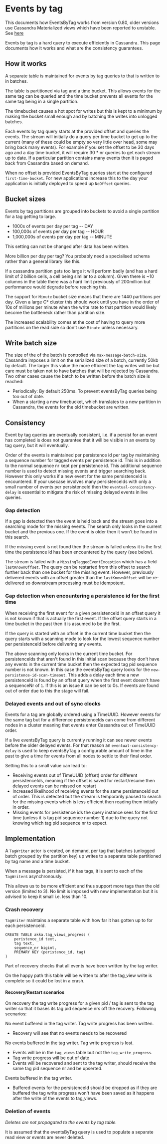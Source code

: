 # Events by tag

This documents how EventsByTag works from version 0.80, older versions use Cassandra Materialized
views which have been reported to unstable. See [here](https://github.com/akka/akka-persistence-cassandra/issues/247)

Events by tag is a hard query to execute efficiently in Cassandra. This page documents
how it works and what are the consistency guarantees.

## How it works

A separate table is maintained for events by tag queries to that is written to in batches.

The table is partitioned via tag and a time bucket. 
This allows events for the same tag can be queried and the time bucket prevents all events
for the same tag being in a single partition.
 
The timebucket causes a hot spot for writes but
this is kept to a minimum by making the bucket small enough and by batching the writes into
unlogged batches.

Each events by tag query starts at the provided offset and queries the events. 
The stream will initially do a query per time bucket to get up to the current 
(many of these could be empty so very little over head, some may bring back many events). For example
if you set the offset to be 30 days ago and a day time bucket, it will require 30 * nr queries to get each stream up to date. 
If a particular partition contains many events then it is paged back from Cassandra based on demand.

When no offset is provided EventsByTag queries start at the configured `first-time-bucket`. For new applications
increase this to the day your application is initially deployed to speed up `NoOffset` queries.

## Bucket sizes 

Events by tag partitions are grouped into buckets to avoid a single partition for a tag
getting to large. 

* 1000s of events per day per tag -- DAY
* 100,000s  of events per day per tag -- HOUR
* 1,000,000s of events per day per tag -- MINUTE
 
This setting can not be changed after data has been written.
 
More billion per day per tag? You probably need a specialised schema rather than a general library like this.

If a cassandra partition gets too large it will perform badly (and has a hard limit of 2 billion cells, a cell being similar to a column). 
Given there is ~10 columns in the table there was a hard limit previously of 200million but performance would degrade before reaching this. 

The support for `Minute` bucket size means that there are 1440 partitions per day. 
Given a large C* cluster this should work until you have in the order of 10s of millions per minute
when the write rate to that partition would likely become the bottleneck rather than partition size.

The increased scalability comes at the cost of having to query more partitions on the read side so don't 
use `Minute` unless necessary.

## Write batch size

The size of the of the batch is controlled via `max-message-batch-size`. Cassandra imposes a limit on the serialized size
of a batch, currently 50kb by default. The larger this value the more efficient the tag writes will be but care must 
be taken not to have batches that will be rejected by Cassandra. Two other cases cause the batch to be written before the batch size is reached:

* Periodically: By default 250ms. To prevent eventsByTag queries being too out of date.
* When a starting a new timebucket, which translates to a new partition in Cassandra, the events for the old timebucket are written.


## Consistency

Event by tag queries are eventually consistent, i.e. if a persist for an event has completed
is does not guarantee that it will be visible in an events by tag query, but it will eventually.

Order of the events is maintained per persistence id per tag by maintaining a sequence number for tagged events per persistence id.
This is in addition to the normal sequence nr kept per persistence id.
This additional sequence number is used to detect missing events and trigger searching back. However this only works if
a new event for the same persistenceId is encountered. If your usecase involves many persistenceIds with only a small 
number of events per persistenceId then the `eventual-consistency-delay` is essential to mitigate the risk of missing
delayed events in live queries.

### Gap detection

If a gap is detected then the event is held back and the stream goes into a searching mode for the missing
events. The search only looks in the current bucket and the previous one. If the event is older then it won't be found in this search.

If the missing event is not found then the stream is failed unless it is the first time the persistence id
has been encountered by the query (see below).

The stream is failed with a `MissingTaggedEventException` which has a field `lastKnownOffset`. The query can be restarted
from this offset to search further back than one bucket for the missing event. However, previously delivered events with an offset
greater than the `lastKnownOffset` will be re-delivered so downstream processing must be idempotent.

### Gap detection when encountering a persistence id for the first time

When receiving the first event for a given persistenceId in an offset query it is not known 
if that is actually the first event. If the offset query starts in a time bucket in the past then
it is assumed to be the first. 

If the query is started with an offset in the current time bucket then
the query starts with a scanning mode to look for the lowest sequence number per persistenceId
before delivering any events.
 
The above scanning only looks in the current time bucket. For persistenceIds that aren't found in this initial scan because they 
don't have any events in the current time bucket then the expected tag pid sequence number is not known. 
In this case the eventsByTag query looks for the `new-persistence-id-scan-timeout`. This adds a delay each time a new persistenceId
is found by an offset query when the first event doesn't have a sequenceNr of `1`. 
If this is an issue it can be set to 0s. If events are found out of order due to this
the stage will fail.  

### Delayed events and out of sync clocks

Events for a tag are globally ordered using a TimeUUID.
However events for the same tag but for a difference persistenceIds can come from different nodes in a cluster meaning that
events enter Cassandra out of TimeUUID order. 

If a live eventsByTag query is currently running it can see newer events before the older delayed events. For
that reason an `eventual-consistency-delay` is used to keep eventsByTag a configurable amount of time in the past to give a time
for events from all nodes to settle to their final order.

Setting this to a small value can lead to:

* Receiving events out of TimeUUID (offset) order for different persistenceIds, meaning if the offset is saved for restart/resume then delayed events can be missed on restart 
* Increased likelihood of receiving events for the same persistenceId out of order. This is detected but the stream is temporarily paused to search for the missing events which is less efficient then reading them initially in order.
* Missing events for persistence ids the query instance sees for the first time (unless it is tag pid sequence number 1) due to the query not knowing which tag pid sequence nr to expect.

## Implementation

A `TagWriter` actor is created, on demand, per tag that batches (unlogged batch grouped by the partition key)
up writes to a separate table partitioned by tag name and a time bucket.

When a message is persisted, if it has tags, it is sent to each of the `TagWriter`s asynchronously.

This allows us to be more efficient and thus support more tags than the old version (limited to 3). No limit is 
imposed with new implementation but it is advised to keep it small i.e. less than 10.


### Crash recovery

`TagWriter` maintains a separate table with how far it has gotten up to
for each persistenceId.

```
CREATE TABLE akka.tag_views_progress (                              
    peristence_id text,           
    tag text,                     
    sequence_nr bigint,           
    PRIMARY KEY (peristence_id, tag)                                
)
```

Part of recovery checks that all events have been written by the tag writer.

On the happy path this table will be written to after the tag_view write is complete
so it could be lost in a crash. 

#### Recovery/Restart scenarios

On recovery the tag write progress for a given pid / tag is sent to the tag writer so that
it bases its tag pid sequence nrs off the recovery. Following scenarios:

No event buffered in the tag writer. Tag write progress has been written.

* Recovery will see that no events needs to be recovered

No events buffered in the tag writer. Tag write progress is lost.

* Events will be in the `tag_views` table but not the `tag_write_progress`.
* Tag write progress will be out of date
* Events will be recovered and sent to the tag writer, should receive the same tag pid sequence nr and be upserted.

Events buffered in the tag writer. 

* Buffered events for the persistenceId should be dropped as if they are buffered the tag write progress
won't have been saved as it happens after the write of the events to tag_views.

### Deletion of events

*Deletes are not propagated to the events by tag table.*

It is assumed that the eventsByTag query is used to populate a separate read view or
events are never deleted.

